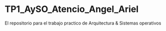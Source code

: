 # TP1_AySO_Atencio_Angel_Ariel
El repositorio para el trabajo practico de Arquitectura &amp; Sistemas operativos
